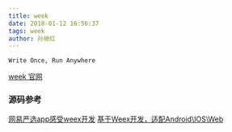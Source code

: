 ```yaml
---
title: week
date: 2018-01-12 16:56:37
tags: week
author: 孙继红
---
```

`Write Once, Run Anywhere`

[week 官网](http://weex.incubator.apache.org/cn/guide/index.html)

### 源码参考
[网易严选app感受weex开发](https://github.com/zwwill/yanxuan-weex-demo?utm_source=wechat_session&utm_medium=social)
[基于Weex开发，适配Android\IOS\Web](https://github.com/CarGuo/GSYGithubAppWeex)

